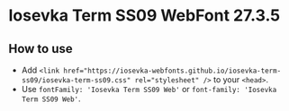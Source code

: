 # Iosevka Term SS09 WebFont 27.3.5

## How to use

- Add `<link href="https://iosevka-webfonts.github.io/iosevka-term-ss09/iosevka-term-ss09.css" rel="stylesheet" />` to your `<head>`.
- Use `fontFamily: 'Iosevka Term SS09 Web'` or `font-family: 'Iosevka Term SS09 Web'`.
